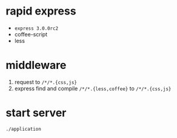 # rapid express

* `express 3.0.0rc2`
* coffee-script
* less

# middleware
1. request to `/*/*.{css,js}`
2. express find and compile `/*/*.{less,coffee}` to `/*/*.{css,js}`

# start server
`./application`
